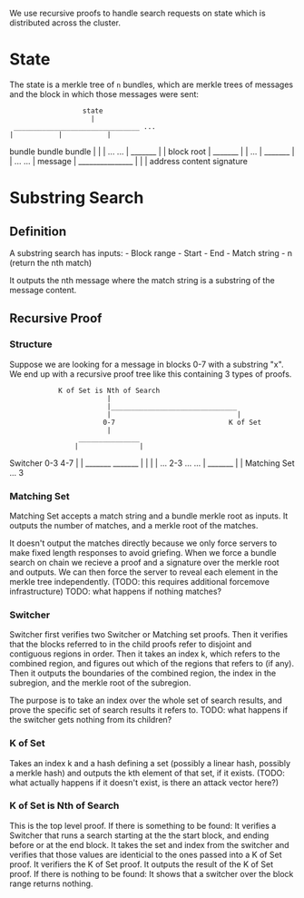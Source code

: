 We use recursive proofs to handle search requests on state which is distributed across the cluster.

# State

The state is a merkle tree of `n` bundles, which are merkle trees of messages and the block in which those messages were sent:

                      state                
                        |
     _______________________________ ...
    |           |           |
  bundle      bundle      bundle
    |           |           |
   ...         ...          |
                         _______
                        |       |
                      block    root
                                |
                             _______
                            |       |
                           ...      |
                                 _______
                                |       |
                               ...     ...
                                |
                             message
                                |
                         _______________
                        |       |       |
                    address  content signature

# Substring Search

## Definition

A substring search has inputs:
    - Block range
        - Start
        - End
    - Match string
    - n (return the nth match)

It outputs the nth message where the match string is a substring of the message content.

## Recursive Proof

### Structure

Suppose we are looking for a message in blocks 0-7 with a substring "x".
We end up with a recursive proof tree like this containing 3 types of proofs.


                K of Set is Nth of Search
                            |
                            |_______________________________
                            |                               |
                           0-7                            K of Set
                            |
                     _______________
                    |               |
Switcher           0-3             4-7
                    |               |
                 _______         _______
                |       |       |       |
               ...     2-3     ...     ...
                        |
                     _______
                    |       |
Matching Set       ...      3

### Matching Set

Matching Set accepts a match string and a bundle merkle root as inputs.
It outputs the number of matches, and a merkle root of the matches.

It doesn't output the matches directly because we only force servers to make fixed length responses to avoid griefing.
When we force a bundle search on chain we recieve a proof and a signature over the merkle root and outputs.
We can then force the server to reveal each element in the merkle tree independently. (TODO: this requires additional forcemove infrastructure)
TODO: what happens if nothing matches?

### Switcher

Switcher first verifies two Switcher or Matching set proofs.
Then it verifies that the blocks referred to in the child proofs refer to disjoint and contiguous regions in order.
Then it takes an index k, which refers to the combined region, and figures out which of the regions that refers to (if any).
Then it outputs the boundaries of the combined region, the index in the subregion, and the merkle root of the subregion.

The purpose is to take an index over the whole set of search results, and prove the specific set of search results it refers to.
TODO: what happens if the switcher gets nothing from its children?

### K of Set

Takes an index k and a hash defining a set (possibly a linear hash, possibly a merkle hash) and outputs the kth element of that set, if it exists. (TODO: what actually happens if it doesn't exist, is there an attack vector here?)

### K of Set is Nth of Search

This is the top level proof.
If there is something to be found:
    It verifies a Switcher that runs a search starting at the the start block, and ending before or at the end block.
    It takes the set and index from the switcher and verifies that those values are identicial to the ones passed into a K of Set proof.
    It verifiers the K of Set proof.
    It outputs the result of the K of Set proof.
If there is nothing to be found:
    It shows that a switcher over the block range returns nothing.